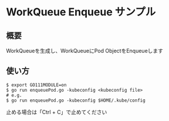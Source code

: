 # WorkQueue Enqueue サンプル

## 概要

WorkQueueを生成し、WorkQueueにPod ObjectをEnqueueします

## 使い方

```
$ export GO111MODULE=on
$ go run enqueuePod.go -kubeconfig <kubeconfig file>
# e.g.
$ go run enqueuePod.go -kubeconfig $HOME/.kube/config
```

止める場合は「Ctrl + C」で止めてください
